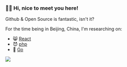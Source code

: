 ### :merman: Hi, nice to meet you here!

Github & Open Source is fantastic, isn't it?

For the time being in Beijing, China, I'm researching on:

* :smile_cat: [React](https://github.com/facebook/react)
* :smiling_imp: [php](https://www.php.net/)
* :purple_heart: [Go](https://golang.org/)

<img align="center" src="https://github-readme-stats.vercel.app/api?username=chunlintang" />
